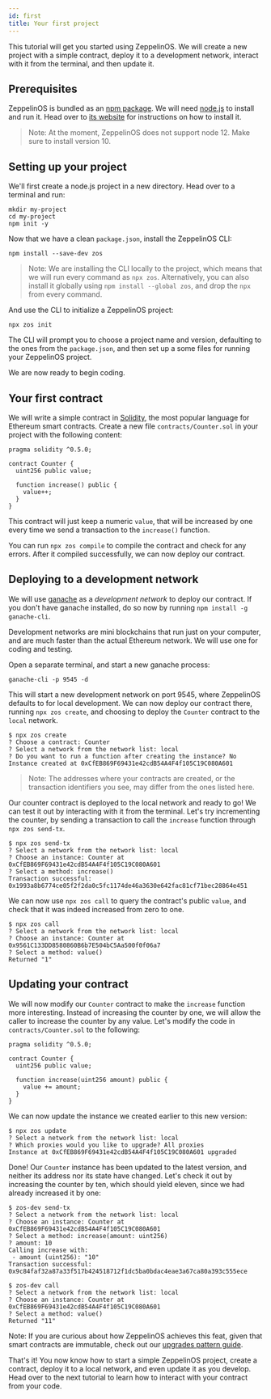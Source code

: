 ```yaml
---
id: first
title: Your first project
---
```


This tutorial will get you started using ZeppelinOS. We will create a new project with a simple contract, deploy it to a development network, interact with it from the terminal, and then update it.

## Prerequisites

ZeppelinOS is bundled as an [npm package](https://npmjs.com/package/zos). We will need [node.js](https://nodejs.org/) to install and run it. Head over to [its website](https://nodejs.org/) for instructions on how to install it.

> Note: At the moment, ZeppelinOS does not support node 12. Make sure to install version 10.

## Setting up your project

We'll first create a node.js project in a new directory. Head over to a terminal and run:

```console
mkdir my-project
cd my-project
npm init -y
```

Now that we have a clean `package.json`, install the ZeppelinOS CLI:

```console
npm install --save-dev zos
```

> Note: We are installing the CLI locally to the project, which means that we will run every command as `npx zos`. Alternatively, you can also install it globally using `npm install --global zos`, and drop the `npx` from every command.

And use the CLI to initialize a ZeppelinOS project:

```console
npx zos init
```

The CLI will prompt you to choose a project name and version, defaulting to the ones from the `package.json`, and then set up a some files for running your ZeppelinOS project. 

We are now ready to begin coding.

## Your first contract

We will write a simple contract in [Solidity](https://solidity.readthedocs.io/), the most popular language for Ethereum smart contracts. Create a new file `contracts/Counter.sol` in your project with the following content:

```solidity
pragma solidity ^0.5.0;

contract Counter {
  uint256 public value;
  
  function increase() public {
    value++;
  }
}
```

This contract will just keep a numeric `value`, that will be increased by one every time we send a transaction to the `increase()` function.

You can run `npx zos compile` to compile the contract and check for any errors. After it compiled successfully, we can now deploy our contract.

## Deploying to a development network

We will use [ganache](https://truffleframework.com/ganache) as a _development network_ to deploy our contract. If you don't have ganache installed, do so now by running `npm install -g ganache-cli`.

Development networks are mini blockchains that run just on your computer, and are much faster than the actual Ethereum network. We will use one for coding and testing.

Open a separate terminal, and start a new ganache process:

```console
ganache-cli -p 9545 -d
```

This will start a new development network on port 9545, where ZeppelinOS defaults to for local development. We can now deploy our contract there, running `npx zos create`, and choosing to deploy the `Counter` contract to the `local` network.

```console
$ npx zos create
? Choose a contract: Counter
? Select a network from the network list: local
? Do you want to run a function after creating the instance? No
Instance created at 0xCfEB869F69431e42cdB54A4F4f105C19C080A601
```

> Note: The addresses where your contracts are created, or the transaction identifiers you see, may differ from the ones listed here.

Our counter contract is deployed to the local network and ready to go! We can test it out by interacting with it from the terminal. Let's try incrementing the counter, by sending a transaction to call the `increase` function through `npx zos send-tx`.

```console
$ npx zos send-tx
? Select a network from the network list: local
? Choose an instance: Counter at 0xCfEB869F69431e42cdB54A4F4f105C19C080A601
? Select a method: increase()
Transaction successful: 0x1993a8b6774ce05f2f2da0c5fc1174de46a3630e642fac81cf71bec28864e451
```

We can now use `npx zos call` to query the contract's public `value`, and check that it was indeed increased from zero to one.

```console
$ npx zos call
? Select a network from the network list: local
? Choose an instance: Counter at 0x9561C133DD8580860B6b7E504bC5Aa500f0f06a7
? Select a method: value()
Returned "1"
```

<!-- We could move the following to a separate tutorial -->
## Updating your contract

We will now modify our `Counter` contract to make the `increase` function more interesting. Instead of increasing the counter by one, we will allow the caller to increase the counter by any value. Let's modify the code in `contracts/Counter.sol` to the following:

```solidity
pragma solidity ^0.5.0;

contract Counter {
  uint256 public value;
  
  function increase(uint256 amount) public {
    value += amount;
  }
}
```

We can now update the instance we created earlier to this new version:

```console
$ npx zos update
? Select a network from the network list: local
? Which proxies would you like to upgrade? All proxies
Instance at 0xCfEB869F69431e42cdB54A4F4f105C19C080A601 upgraded
```

Done! Our `Counter` instance has been updated to the latest version, and neither its address nor its state have changed. Let's check it out by increasing the counter by ten, which should yield eleven, since we had already increased it by one:

```console
$ zos-dev send-tx
? Select a network from the network list: local
? Choose an instance: Counter at 0xCfEB869F69431e42cdB54A4F4f105C19C080A601
? Select a method: increase(amount: uint256)
? amount: 10
Calling increase with: 
 - amount (uint256): "10"
Transaction successful: 0x9c84faf32a87a33f517b424518712f1dc5ba0bdac4eae3a67ca80a393c555ece

$ zos-dev call
? Select a network from the network list: local
? Choose an instance: Counter at 0xCfEB869F69431e42cdB54A4F4f105C19C080A601
? Select a method: value()
Returned "11"
```

Note: If you are curious about how ZeppelinOS achieves this feat, given that smart contracts are immutable, check out our [upgrades pattern guide](pattern).

That's it! You now know how to start a simple ZeppelinOS project, create a contract, deploy it to a local network, and even update it as you develop. Head over to the next tutorial to learn how to interact with your contract from your code.